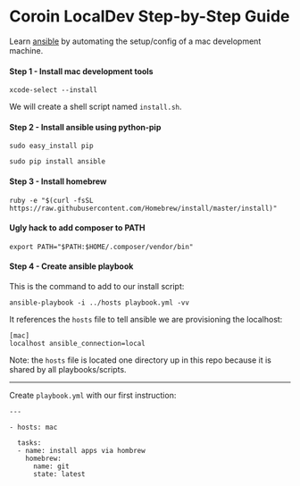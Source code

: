 # Coroin LocalDev Step-by-Step Guide

Learn [ansible](https://www.ansible.com/) by automating the setup/config of a mac development machine.

#### Step 1 - Install mac development tools

`xcode-select --install`

We will create a shell script named `install.sh`.

#### Step 2 - Install ansible using python-pip

`sudo easy_install pip`

`sudo pip install ansible`

#### Step 3 - Install homebrew

`ruby -e "$(curl -fsSL https://raw.githubusercontent.com/Homebrew/install/master/install)"`

#### Ugly hack to add composer to PATH

`export PATH="$PATH:$HOME/.composer/vendor/bin"`

#### Step 4 - Create ansible playbook

This is the command to add to our install script:

`ansible-playbook -i ../hosts playbook.yml -vv`

It references the `hosts` file to tell ansible we are provisioning the localhost:

```
[mac]
localhost ansible_connection=local
```

Note: the `hosts` file is located one directory up in this repo because it is shared by all playbooks/scripts.

---

Create `playbook.yml` with our first instruction:

```
---

- hosts: mac

  tasks:
  - name: install apps via hombrew
    homebrew:
      name: git
      state: latest
```